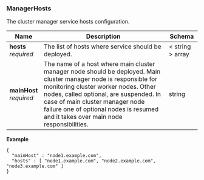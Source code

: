 
<a name="managerhosts"></a>
### ManagerHosts
The cluster manager service hosts configuration.


|Name|Description|Schema|
|---|---|---|
|**hosts**  <br>*required*|The list of hosts where service should be deployed.|< string > array|
|**mainHost**  <br>*required*|The name of a host where main cluster manager node should be deployed. Main cluster manager node is responsible for monitoring cluster worker nodes. Other nodes, called optional, are suspended. In case of main cluster manager node failure one of optional nodes is resumed and it takes over main node responsibilities.|string|

**Example**
```
{
  "mainHost" : "node1.example.com",
  "hosts" : [ "node1.example.com", "node2.example.com", "node3.example.com" ]
}
```



